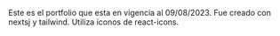 Este es el portfolio que esta en vigencia al 09/08/2023.
Fue creado con nextsj y tailwind.
Utiliza iconos de react-icons.
